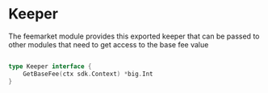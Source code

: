 <!--
order: 5
-->

# Keeper

The feemarket module provides this exported keeper that can be passed to other modules that need to get access to the base fee value

```go

type Keeper interface {
    GetBaseFee(ctx sdk.Context) *big.Int
}

```
